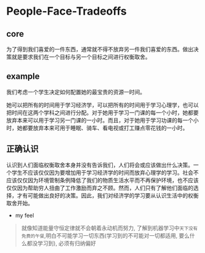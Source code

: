 # People-Face-Tradeoffs

## core

为了得到我们喜爱的一件东西，通常就不得不放弃另一件我们喜爱的东西。做出决策就是要求我们在一个目标与另一个目标之间进行权衡取舍。

## example

我们考虑一个学生决定如何配置她的最宝贵的资源一时间。

她可以把所有的时间用于学习经济学，可以把所有的时间用于学习心理学，也可以把时间在这两个学科之间进行分配。对于她用于学习一门课的每一个小时，她都要放弃本来可以用于学习另一门课的一小时。而且，对于她用于学习功课的每一个小时，她都要放弃本来可用于睡眠、骑车、看电视或打工赚点零花钱的一小时。

## 正确认识

认识到人们面临权衡取舍本身并没有告诉我们，人们将会或应该做出什么决策。一个学生不应该仅仅因为要增加用于学习经济学的时间而放弃心理学的学习。社会不应该仅仅因为环境管制条例降低了我们的物质生活水平而不再保护环境，也不应该仅仅因为帮助穷人扭曲了工作激励而弃之不顾。然而，人们只有了解他们面临的选择，才有可能做出良好的决策。因此，我们对经济学的学习要从认识生活中的权衡取舍开始。

- my feel

> 就像知道能量守恒定律就不会朝着永动机而努力, 了解到机器学习中`天下没有免费的午餐`,明白不可能学习一切东西(学习到的不可能对一切都适用, 要么什么都没学习到), 必须有归纳偏好
